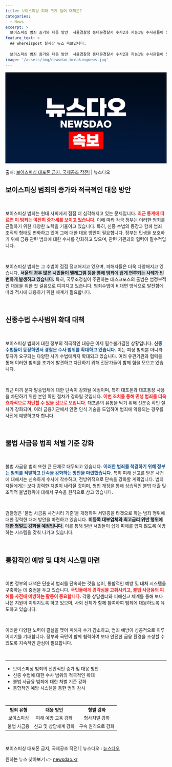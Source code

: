 ```yaml
---
title: 보이스피싱 피해 크게 늘어 대책은?
categories:
  - News
excerpt: >
  보이스피싱 범죄 증가와 대응 방안  서울경찰청 동대문경찰서 수사2과 지능1팀 수사관들이 5월 29일 보이스피…
feature_text: >
  ## whereispost 실시간 뉴스 속보입니다.

  보이스피싱 범죄 증가와 대응 방안  서울경찰청 동대문경찰서 수사2과 지능1팀 수사관들이 5월 29일 보이스피…
image: '/assets/img/newsdao_breakingnews.jpg'
---
```


![뉴스다오 속보](/assets/img/newsdao_breakingnews.jpg)

<p>출처: <a href="https://newsdao.kr/4843" rel="dofollow">보이스피싱 대포폰 금지, 국제공조 작전!</a> | 뉴스다오</p>

<h2 data-ke-size="size26">보이스피싱 범죄의 증가와 적극적인 대응 방안</h2>

<p data-ke-size="size16">&nbsp;</p>

보이스피싱 범죄는 현대 사회에서 점점 더 심각해지고 있는 문제입니다. <b><span style="color: #ee2323;">최근 통계에 따르면 이 범죄는 여전히 증가세를 보이고 있습니다.</span></b> 이에 따라 각국 정부는 이러한 범죄를 근절하기 위한 다양한 노력을 기울이고 있습니다. 특히, 신종 수법의 등장과 함께 범죄 조직의 형태도 변화하고 있어 그에 대한 대응 방안이 필요합니다. 정부는 민생을 보호하기 위해 금융 관련 범죄에 대한 수사를 강화하고 있으며, 관련 기관과의 협력이 필수적입니다. 

<p data-ke-size="size16">&nbsp;</p>

보이스피싱 범죄는 그 수법이 점점 정교해지고 있으며, 피해자들은 더욱 다양해지고 있습니다. <b><span style="background-color: #21538527;">서울의 경우 많은 시민들이 텔레그램 등을 통해 범죄에 쉽게 연루되는 사례가 빈번하게 발생하고 있습니다.</span></b> 특히, 국무조정실이 주관하는 태스크포스의 출범은 범정부적인 대응을 위한 첫 걸음으로 여겨지고 있습니다. 범죄수법이 비대면 방식으로 발전함에 따라 적시에 대응하기 위한 체계가 필요합니다.  

<p data-ke-size="size16">&nbsp;</p>

<h2 data-ke-size="size26">신종수법 수사범위 확대 대책</h2>

<p data-ke-size="size16">&nbsp;</p>

보이스피싱 범죄에 대한 정부의 적극적인 대응은 이제 필수불가결한 상황입니다. <b><span style="color: #1a5490;">신종 수법들이 등장하면서 경찰은 수사 범위를 확대하고 있습니다.</span></b> 이는 피싱 범죄뿐 아니라 투자가 요구되는 다양한 사기 수법에까지 확대되고 있습니다. 여러 유관기관과 협력을 통해 이러한 범죄를 조기에 발견하고 차단하기 위해 전문가들이 함께 힘을 모으고 있습니다.  

<p data-ke-size="size16">&nbsp;</p>

최근 미끼 문자 발송업체에 대한 단속이 강화될 예정이며, 특히 대포폰과 대포통장 사용을 차단하기 위한 본인 확인 절차가 강화될 것입니다. <b><span style="color: #ee2323;">이번 조치를 통해 민생 범죄를 더욱 효과적으로 차단할 수 있을 것으로 보입니다.</span></b> 대포폰의 유통을 막기 위해 신분증 확인 절차가 강화되며, 여러 금융기관에서 안면 인식 기술을 도입하여 범죄에 악용되는 경우를 사전에 예방하고자 합니다. 

<p data-ke-size="size16">&nbsp;</p>

<h2 data-ke-size="size26">불법 사금융 범죄 처벌 기준 강화</h2>

<p data-ke-size="size16">&nbsp;</p>

불법 사금융 범죄 또한 큰 문제로 대두되고 있습니다. <b><span style="color: #1a5490;">이러한 범죄를 척결하기 위해 정부는 범죄를 적발하고 단속을 강화하는 방안을 마련했습니다.</span></b> 특히 피해 신고를 받은 사건에 대해서는 신속하게 수사에 착수하고, 전방위적으로 단속을 강화할 계획입니다. 범죄자들에게는 보다 강력한 처벌이 내려질 것이며, 형법 개정을 통해 상습적인 불법 대출 및 조직적 불법행위에 대해서 구속을 원칙으로 삼고 있습니다. 

<p data-ke-size="size16">&nbsp;</p>

검찰청은 '불법 사금융 사건처리 기준'을 개정하여 서민층을 타겟으로 하는 범죄 행위에 대한 강력한 대처 방안을 마련하고 있습니다. <b><span style="background-color: #21538527;">미등록 대부업체와 최고금리 위반 행위에 대한 형벌도 강화될 예정입니다.</span></b> 이를 통해 일반 서민들이 쉽게 피해를 입지 않도록 예방하는 시스템을 갖춰 나가고 있습니다. 

<p data-ke-size="size16">&nbsp;</p>

<h2 data-ke-size="size26">통합적인 예방 및 대처 시스템 마련</h2>

<p data-ke-size="size16">&nbsp;</p>

이번 정부의 대책은 단순히 범죄를 단속하는 것을 넘어, 통합적인 예방 및 대처 시스템을 구축하는 데 중점을 두고 있습니다. <b><span style="color: #ee2323;">국민들에게 경각심을 고취시키고, 불법 사금융의 피해를 사전에 예방하는 활동이 중요합니다.</span></b> 각종 상담센터와 피해신고 체계를 통해 보다 나은 지원이 이뤄지도록 하고 있으며, 사회 전체가 함께 참여하여 범죄에 대응하도록 유도하고 있습니다. 

<p data-ke-size="size16">&nbsp;</p>

이러한 다양한 노력이 결실을 맺어 피해자 수가 감소하고, 범죄 예방이 성공적으로 이루어지기를 기대합니다. 정부와 국민이 함께 협력하여 보다 안전한 금융 환경을 조성할 수 있도록 지속적인 관심이 필요합니다. 

<p data-ke-size="size16">&nbsp;</p>

<hr />

<ul>
<li>보이스피싱 범죄의 전반적인 증가 및 대응 방안</li>
<li>신종 수법에 대한 수사 범위의 적극적인 확대</li>
<li>불법 사금융 범죄에 대한 처벌 기준 강화</li>
<li>통합적인 예방 시스템을 통한 범죄 감시</li>
</ul>

<p data-ke-size="size16">&nbsp;</p>

<table>
<tr>
<td style="text-align: center; height: 17px;"><b>범죄 유형</b></td>
<td style="text-align: center; height: 17px;"><b>대응 방안</b></td>
<td style="text-align: center; height: 17px;"><b>형벌 강화</b></td>
</tr>
<tr>
<td style="text-align: center; height: 17px;">보이스피싱</td>
<td style="text-align: center; height: 17px;">피해 예방 교육 강화</td>
<td style="text-align: center; height: 17px;">형사처벌 강화</td>
</tr>
<tr>
<td style="text-align: center; height: 17px;">불법 사금융</td>
<td style="text-align: center; height: 17px;">신고 및 상담체계 강화</td>
<td style="text-align: center; height: 17px;">구속 원칙으로 강화</td>
</tr>
</table>

<p data-ke-size="size16">&nbsp;</p>

보이스피싱 대포폰 금지, 국제공조 작전! | 뉴스다오  : <a href="https://newsdao.kr/4843" target="_blank">뉴스다오</a> 

원하는 뉴스 찾아보기 👉 <a href="https://newsdao.kr" rel="dofollow">newsdao.kr</a>


